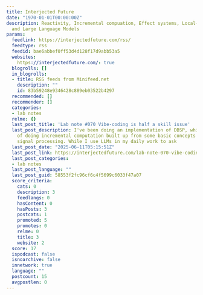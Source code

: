 ```yaml
---
title: Interjected Future
date: "1970-01-01T00:00:00Z"
description: Reactivity, Incremental compuation, Effect systems, Local-first, Sync,
  and Large Language Models
params:
  feedlink: https://interjectedfuture.com/rss/
  feedtype: rss
  feedid: bae6abbef0ff53d4d128f17d9abb53a5
  websites:
    https://interjectedfuture.com/: true
  blogrolls: []
  in_blogrolls:
  - title: RSS feeds from Minifeed.net
    description: ""
    id: 83b59248e9346428c889eb03522b4297
  recommended: []
  recommender: []
  categories:
  - lab notes
  relme: {}
  last_post_title: 'Lab note #070 Vibe-coding is half a skill issue'
  last_post_description: I've been doing an implementation of DBSP, which is a way
    of doing incremental computation built up from some basic concepts from digital
    signal processing. While I use LLMs in my daily work to ask
  last_post_date: "2025-06-11T05:15:51Z"
  last_post_link: https://interjectedfuture.com/lab-note-070-vibe-coding-is-half-a-skill-issue/
  last_post_categories:
  - lab notes
  last_post_language: ""
  last_post_guid: 58553f2fc96cf6c4f5699c6033f47a07
  score_criteria:
    cats: 0
    description: 3
    feedlangs: 0
    hasContent: 0
    hasPosts: 3
    postcats: 1
    promoted: 5
    promotes: 0
    relme: 0
    title: 3
    website: 2
  score: 17
  ispodcast: false
  isnoarchive: false
  innetwork: true
  language: ""
  postcount: 15
  avgpostlen: 0
---
```

